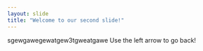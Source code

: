 ```yaml
---
layout: slide
title: "Welcome to our second slide!"
---
```

sgewgawegewatgew3tgweatgawe
Use the left arrow to go back!
